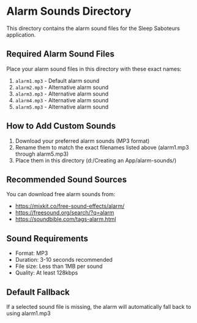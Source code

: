 # Alarm Sounds Directory

This directory contains the alarm sound files for the Sleep Saboteurs application.

## Required Alarm Sound Files
Place your alarm sound files in this directory with these exact names:

1. `alarm1.mp3` - Default alarm sound
2. `alarm2.mp3` - Alternative alarm sound
3. `alarm3.mp3` - Alternative alarm sound
4. `alarm4.mp3` - Alternative alarm sound
5. `alarm5.mp3` - Alternative alarm sound

## How to Add Custom Sounds
1. Download your preferred alarm sounds (MP3 format)
2. Rename them to match the exact filenames listed above (alarm1.mp3 through alarm5.mp3)
3. Place them in this directory (d:/Creating an App/alarm-sounds/)

## Recommended Sound Sources
You can download free alarm sounds from:
- https://mixkit.co/free-sound-effects/alarm/
- https://freesound.org/search/?q=alarm
- https://soundbible.com/tags-alarm.html

## Sound Requirements
- Format: MP3
- Duration: 3-10 seconds recommended
- File size: Less than 1MB per sound
- Quality: At least 128kbps

## Default Fallback
If a selected sound file is missing, the alarm will automatically fall back to using alarm1.mp3
